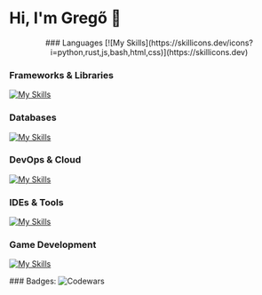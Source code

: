 # Hi, I'm Gregő 👋
<p align="center">
### Languages
[![My Skills](https://skillicons.dev/icons?i=python,rust,js,bash,html,css)](https://skillicons.dev)

### Frameworks & Libraries
[![My Skills](https://skillicons.dev/icons?i=django,fastapi,react,vue,jquery)](https://skillicons.dev)

### Databases
[![My Skills](https://skillicons.dev/icons?i=postgres,mysql,mongodb,redis)](https://skillicons.dev)

### DevOps & Cloud
[![My Skills](https://skillicons.dev/icons?i=docker,jenkins,github,nginx,caddy)](https://skillicons.dev)

### IDEs & Tools
[![My Skills](https://skillicons.dev/icons?i=clion,pycharm,webstorm,linux,git)](https://skillicons.dev)

### Game Development
[![My Skills](https://skillicons.dev/icons?i=bevy,godot)](https://skillicons.dev)
</p>
### Badges:
<img vertical-align="left" alt="Codewars" src="https://www.codewars.com/users/gregcsokas/badges/small" />
